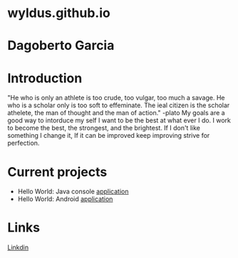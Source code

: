 # wyldus.github.io

# Dagoberto Garcia

 # Introduction
 
"He who is only an athlete is too crude, too vulgar, too much a savage. He who is a scholar only is too soft to effeminate. The ieal citizen is the scholar athelete, the man of thought and the man of action."
-plato
My goals are a good way to intorduce my self I want to be the best at what ever I do. I work to become the best, the strongest, and the brightest. If I don't like something I change it, If it can be improved keep improving strive for perfection.  

 # Current projects

* Hello World: Java console [application](https://github.com/wyldus/hello-world-java.git)
* Hello World: Android [application](https://github.com/wyldus/hello-world-android.git)
 
 # Links
[Linkdin](https://www.linkedin.com/in/dagoberto-garcia-6375a6213/) 
